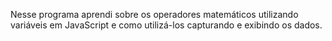 Nesse programa aprendi sobre os operadores matemáticos utilizando variáveis em JavaScript e como utilizá-los capturando e exibindo os dados.
